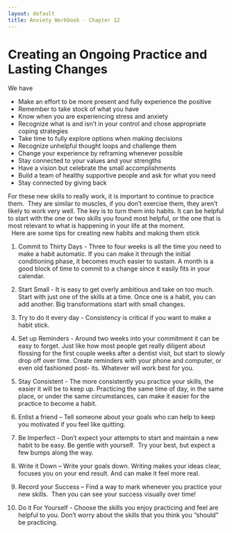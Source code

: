 ```yaml
---
layout: default
title: Anxiety Workbook - Chapter 12
---
```

# Creating an Ongoing Practice and Lasting Changes
We have 
- Make an effort to be more present and fully experience the positive 
- Remember to take stock of what you have 
- Know when you are experiencing stress and anxiety 
- Recognize what is and isn’t in your control and chose appropriate coping strategies 
- Take time to fully explore options when making decisions 
- Recognize unhelpful thought loops and challenge them 
- Change your experience by reframing whenever possible 
- Stay connected to your values and your strengths 
- Have a vision but celebrate the small accomplishments 
- Build a team of healthy supportive people and ask for what you need
- Stay connected by giving back 

For these new skills to really work, it is important to continue to practice them.  They are similar to muscles, if you don’t exercise them, they aren’t likely to work very well. The key is to turn them into habits. It can be helpful to start with the one or two skills you found most helpful,  or the one that is most relevant to what is happening in your life at the moment.  
 
Here are some tips for creating new habits and making them stick

1. Commit to Thirty Days - Three to four weeks is all the time you need to make a habit automatic. If you can make it through the initial conditioning phase, it becomes much easier to sustain. A month is a good block of time to commit to a change since it easily fits in your calendar.

2. Start Small - It is easy to get overly ambitious and take on too much. Start with just one of the skills at a time. Once one is a habit, you can add another. Big transformations start with small changes.

3. Try to do it every day - Consistency is critical if you want to make a habit stick. 

4. Set up Reminders - Around two weeks into your commitment it can be easy to forget. Just like how most people get really diligent about flossing for the first couple weeks after a dentist visit, but start to slowly drop off over time. Create reminders with your phone and computer, or even old fashioned post- its.  Whatever will work best for you.

5. Stay Consistent - The more consistently you practice your skills, the easier it will be to keep up. Practicing the same time of day, in the same place, or under the same circumstances, can make it easier for the practice to become a habit.

6. Enlist a friend – Tell someone about your goals who can help to keep you motivated if you feel like quitting.

7. Be Imperfect - Don’t expect your attempts to start and maintain a new habit to be easy. Be gentle with yourself.  Try your best, but expect a few bumps along the way.

8. Write it Down – Write your goals down. Writing makes your ideas clear, focuses you on your end result. And can make it feel more real.

9. Record your Success – Find a way to mark whenever you practice your new skills.  Then you can see your success visually over time!

10. Do it For Yourself - Choose the skills you enjoy practicing and feel are helpful to you. Don’t worry about the skills that you think you “should” be practicing.
 